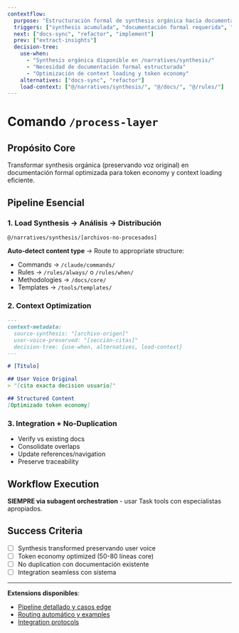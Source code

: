 ```yaml
---
contextflow:
  purpose: "Estructuración formal de synthesis orgánica hacia documentación optimizada"
  triggers: ["synthesis acumulada", "documentación formal requerida", "optimización estructura"]
  next: ["docs-sync", "refactor", "implement"]
  prev: ["extract-insights"]
  decision-tree:
    use-when: 
      - "Synthesis orgánica disponible en /narratives/synthesis/"
      - "Necesidad de documentación formal estructurada"
      - "Optimización de context loading y token economy"
    alternatives: ["docs-sync", "refactor"]
    load-context: ["@/narratives/synthesis/", "@/docs/", "@/rules/"]
---
```


# Comando `/process-layer`

## Propósito Core
Transformar synthesis orgánica (preservando voz original) en documentación formal optimizada para token economy y context loading eficiente.

## Pipeline Esencial

### 1. Load Synthesis → Análisis → Distribución
```import
@/narratives/synthesis/[archivos-no-procesados]
```

**Auto-detect content type** → Route to appropriate structure:
- Commands → `/claude/commands/`
- Rules → `/rules/always/` o `/rules/when/`  
- Methodologies → `/docs/core/`
- Templates → `/tools/templates/`

### 2. Context Optimization
```markdown
---
context-metadata:
  source-synthesis: "[archivo-origen]"
  user-voice-preserved: "[sección-citas]"
  decision-tree: {use-when, alternatives, load-context}
---

# [Título]

## User Voice Original
> "[cita exacta decision usuario]"

## Structured Content
[Optimizado token economy]
```

### 3. Integration + No-Duplication
- Verify vs existing docs
- Consolidate overlaps
- Update references/navigation
- Preserve traceability

## Workflow Execution
**SIEMPRE via subagent orchestration** - usar Task tools con especialistas apropiados.

## Success Criteria
- [ ] Synthesis transformed preservando user voice
- [ ] Token economy optimized (50-80 líneas core)
- [ ] No duplication con documentación existente
- [ ] Integration seamless con sistema

---

**Extensions disponibles**:
- [Pipeline detallado y casos edge](./extensions/process-layer-details.md)
- [Routing automático y examples](./extensions/process-layer-routing.md)
- [Integration protocols](./extensions/process-layer-integration.md)